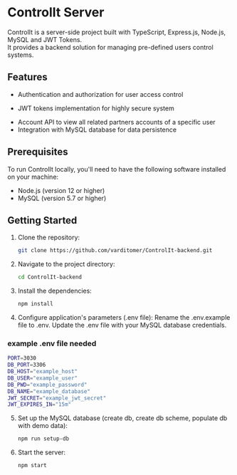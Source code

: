 # ControlIt Server

ControlIt is a server-side project built with TypeScript, Express.js, Node.js, MySQL and JWT Tokens.  
It provides a backend solution for managing pre-defined users control systems.

## Features

- Authentication and authorization for user access control
+ JWT tokens implementation for highly secure system
- Account API to view all related partners accounts of a specific user
- Integration with MySQL database for data persistence

## Prerequisites

To run ControlIt locally, you'll need to have the following software installed on your machine:

- Node.js (version 12 or higher)
- MySQL (version 5.7 or higher)

## Getting Started

1. Clone the repository:
   ```bash
   git clone https://github.com/varditomer/ControlIt-backend.git
   ```

2. Navigate to the project directory:
   ```bash
   cd ControlIt-backend
   ```

3. Install the dependencies:
   ```bash
   npm install
   ```

4. Configure application's parameters (.env file):
  Rename the .env.example file to .env.
  Update the .env file with your MySQL database credentials.
### example .env file needed
   ```bash
  PORT=3030
  DB_PORT=3306
  DB_HOST="example_host"
  DB_USER="example_user"
  DB_PWD="example_password"
  DB_NAME="example_database"
  JWT_SECRET="example_jwt_secret"
  JWT_EXPIRES_IN="15m"
   ```

5. Set up the MySQL database (create db, create db scheme, populate db with demo data):
   ```bash
   npm run setup-db
   ```  

6. Start the server:
   ```bash
   npm start
   ```
